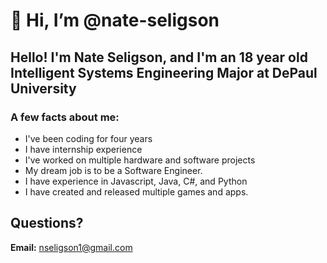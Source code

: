 # 👋 Hi, I’m @nate-seligson

## Hello! I'm Nate Seligson, and I'm an 18 year old Intelligent Systems Engineering Major at DePaul University

### A few facts about me:
- I've been coding for four years
- I have internship experience
- I've worked on multiple hardware and software projects
- My dream job is to be a Software Engineer.
- I have experience in Javascript, Java, C#, and Python
- I have created and released multiple games and apps.

## Questions?

**Email:** nseligson1@gmail.com
